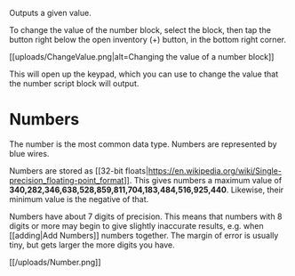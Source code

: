 Outputs a given value.

To change the value of the number block, select the block, then tap the button right below the open inventory (+) button, in the bottom right corner.

[[uploads/ChangeValue.png|alt=Changing the value of a number block]]

This will open up the keypad, which you can use to change the value that the number script block will output.

# Numbers
The number is the most common data type. Numbers are represented by blue wires.

Numbers are stored as [[32-bit floats|https://en.wikipedia.org/wiki/Single-precision_floating-point_format]].
This gives numbers a maximum value of **340,282,346,638,528,859,811,704,183,484,516,925,440**. Likewise, their minimum value is the negative of that.

Numbers have about 7 digits of precision. This means that numbers with 8 digits or more may begin to give slightly inaccurate results, e.g. when [[adding|Add Numbers]] numbers together. The margin of error is usually tiny, but gets larger the more digits you have.

[[/uploads/Number.png]]
